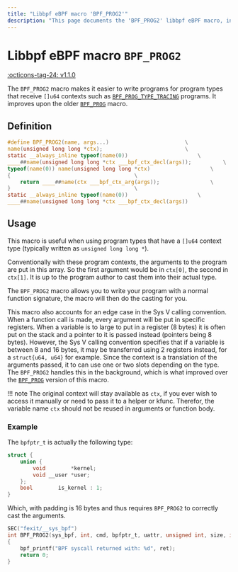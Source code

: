 ```yaml
---
title: "Libbpf eBPF macro 'BPF_PROG2'"
description: "This page documents the 'BPF_PROG2' libbpf eBPF macro, including its definition, usage, and examples."
---
```

# Libbpf eBPF macro `BPF_PROG2`

[:octicons-tag-24: v1.1.0](https://github.com/libbpf/libbpf/releases/tag/v1.1.0)

The `BPF_PROG2` macro makes it easier to write programs for program types that receive `[]u64` contexts such as [`BPF_PROG_TYPE_TRACING`](../../../linux/program-type/BPF_PROG_TYPE_TRACING.md) programs. It improves upon the older [`BPF_PROG`](BPF_PROG.md) macro.

## Definition

```c
#define BPF_PROG2(name, args...)						\
name(unsigned long long *ctx);							\
static __always_inline typeof(name(0))						\
____##name(unsigned long long *ctx ___bpf_ctx_decl(args));			\
typeof(name(0)) name(unsigned long long *ctx)					\
{										\
	return ____##name(ctx ___bpf_ctx_arg(args));				\
}										\
static __always_inline typeof(name(0))						\
____##name(unsigned long long *ctx ___bpf_ctx_decl(args))
```

## Usage

This macro is useful when using program types that have a `[]u64` context type (typically written as `unsigned long long *`). 

Conventionally with these program contexts, the arguments to the program are put in this array. So the first argument would be in `ctx[0]`, the second in `ctx[1]`. It is up to the program author to cast them into their actual type.

The `BPF_PROG2` macro allows you to write your program with a normal function signature, the macro will then do the casting for you.

This macro also accounts for an edge case in the <nospell>Sys V</nospell> calling convention. When a function call is made, every argument will be put in specific registers. When a variable is to large to put in a register (8 bytes) it is often put on the stack and a pointer to it is passed instead (pointers being 8 bytes). However, the <nospell>Sys V</nospell> calling convention specifies that if a variable is between 8 and 16 bytes, it may be transferred using 2 registers instead, for a `struct{u64, u64}` for example. Since the context is a translation of the arguments passed, it to can use one or two slots depending on the type. The `BPF_PROG2` handles this in the background, which is what improved over the [`BPF_PROG`](BPF_PROG.md) version of this macro.

!!! note
    The original context will stay available as `ctx`, if you ever wish to access it manually or need to pass it to a helper or kfunc. Therefor, the variable name `ctx` should not be reused in arguments or function body.

### Example

The `bpfptr_t` is actually the following type:
```c
struct {
	union {
		void		*kernel;
		void __user	*user;
	};
	bool		is_kernel : 1;
}
```

Which, with padding is 16 bytes and thus requires `BPF_PROG2` to correctly cast the arguments.

```c hl_lines="2"
SEC("fexit/__sys_bpf")
int BPF_PROG2(sys_bpf, int, cmd, bpfptr_t, uattr, unsigned int, size, int, ret)
{
    bpf_printf("BPF syscall returned with: %d", ret);
    return 0;
}
```

